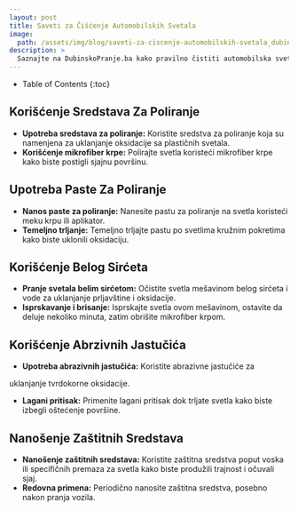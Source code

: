 ```yaml
---
layout: post
title: Saveti za Čišćenje Automobilskih Svetala
image: 
  path: /assets/img/blog/saveti-za-ciscenje-automobilskih-svetala_dubinsko-pranje-ba.png
description: >
  Saznajte na DubinskoPranje.ba kako pravilno čistiti automobilska svetla i očuvati njihov sjaj. Saveti za uklanjanje oksidacije i poboljšanje vidljivosti tokom noćne vožnje.
---
```



- Table of Contents
{:toc}


## Korišćenje Sredstava Za Poliranje

- **Upotreba sredstava za poliranje:** Koristite sredstva za poliranje koja su namenjena za uklanjanje oksidacije sa plastičnih svetala.
- **Korišćenje mikrofiber krpe:** Polirajte svetla koristeći mikrofiber krpe kako biste postigli sjajnu površinu.

## Upotreba Paste Za Poliranje

- **Nanos paste za poliranje:** Nanesite pastu za poliranje na svetla koristeći meku krpu ili aplikator.
- **Temeljno trljanje:** Temeljno trljajte pastu po svetlima kružnim pokretima kako biste uklonili oksidaciju.

## Korišćenje Belog Sirćeta

- **Pranje svetala belim sirćetom:** Očistite svetla mešavinom belog sirćeta i vode za uklanjanje prljavštine i oksidacije.
- **Isprskavanje i brisanje:** Isprskajte svetla ovom mešavinom, ostavite da deluje nekoliko minuta, zatim obrišite mikrofiber krpom.

## Korišćenje Abrzivnih Jastučića

- **Upotreba abrazivnih jastučića:** Koristite abrazivne jastučiće za

 uklanjanje tvrdokorne oksidacije.
- **Lagani pritisak:** Primenite lagani pritisak dok trljate svetla kako biste izbegli oštećenje površine.

## Nanošenje Zaštitnih Sredstava

- **Nanošenje zaštitnih sredstava:** Koristite zaštitna sredstva poput voska ili specifičnih premaza za svetla kako biste produžili trajnost i očuvali sjaj.
- **Redovna primena:** Periodično nanosite zaštitna sredstva, posebno nakon pranja vozila.